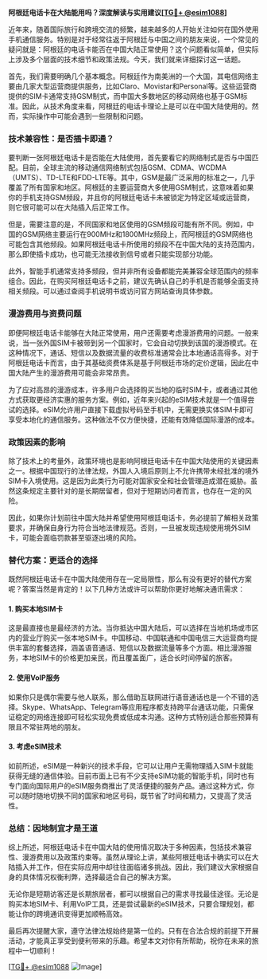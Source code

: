 **阿根廷电话卡在大陆能用吗？深度解读与实用建议[[TG💪+ @esim1088](https://t.me/s/esim1088)]**

近年来，随着国际旅行和跨境交流的频繁，越来越多的人开始关注如何在国外使用手机通信服务。特别是对于经常往返于阿根廷与中国之间的朋友来说，一个常见的疑问就是：阿根廷的电话卡能否在中国大陆正常使用？这个问题看似简单，但实际上涉及多个层面的技术细节和政策法规。今天，我们就来详细探讨这一话题。

首先，我们需要明确几个基本概念。阿根廷作为南美洲的一个大国，其电信网络主要由几家大型运营商提供服务，比如Claro、Movistar和Personal等。这些运营商提供的SIM卡通常支持GSM制式，而中国大多数地区的移动网络也基于GSM标准。因此，从技术角度来看，阿根廷的电话卡理论上是可以在中国大陆使用的。然而，实际操作中可能会遇到一些限制和问题。

### **技术兼容性：是否插卡即通？**

要判断一张阿根廷电话卡是否能在大陆使用，首先要看它的网络制式是否与中国匹配。目前，全球主流的移动通信网络制式包括GSM、CDMA、WCDMA（UMTS）、TD-LTE和FDD-LTE等。其中，GSM是最广泛采用的标准之一，几乎覆盖了所有国家和地区。阿根廷的主要运营商大多使用GSM制式，这意味着如果你的手机支持GSM频段，并且你的阿根廷电话卡未被锁定为特定区域或运营商，则它很可能可以在大陆插入后正常工作。

但是，需要注意的是，不同国家和地区使用的GSM频段可能有所不同。例如，中国的GSM网络主要运行在900MHz和1800MHz频段上，而阿根廷的GSM网络也可能包含其他频段。如果阿根廷电话卡所使用的频段不在中国大陆的支持范围内，那么即使插卡成功，也可能无法接收到信号或者只能实现部分功能。

此外，智能手机通常支持多频段，但并非所有设备都能完美兼容全球范围内的频率组合。因此，在购买阿根廷电话卡之前，建议先确认自己的手机是否能够全面支持相关频段。可以通过查阅手机说明书或访问官方网站查询具体参数。

### **漫游费用与资费问题**

即便阿根廷电话卡能够在大陆正常使用，用户还需要考虑漫游费用的问题。一般来说，当一张外国SIM卡被带到另一个国家时，它会自动切换到该国的漫游模式。在这种情况下，通话、短信以及数据流量的收费标准通常会比本地通话高得多。对于阿根廷电话卡而言，由于其基础资费体系是基于阿根廷市场的定价逻辑，因此在中国大陆产生的漫游费用可能会非常昂贵。

为了应对高昂的漫游成本，许多用户会选择购买当地的临时SIM卡，或者通过其他方式获取更经济实惠的服务方案。例如，近年来兴起的eSIM技术就是一个值得尝试的选择。eSIM允许用户直接下载虚拟号码至手机中，无需更换实体SIM卡即可享受本地化的通信服务。这种做法不仅方便快捷，还能有效降低国际漫游的成本。

### **政策因素的影响**

除了技术上的考量外，政策环境也是影响阿根廷电话卡在中国大陆使用的关键因素之一。根据中国现行的法律法规，外国人入境后原则上不允许携带未经批准的境外SIM卡入境使用。这是因为此类行为可能对国家安全和社会管理造成潜在威胁。虽然这条规定主要针对的是长期居留者，但对于短期访问者而言，也存在一定的风险。

因此，如果你计划前往中国大陆并希望使用阿根廷电话卡，务必提前了解相关政策要求，并确保自身行为符合当地法律规范。否则，一旦被发现违规使用境外SIM卡，可能会面临罚款甚至驱逐出境的风险。

### **替代方案：更适合的选择**

既然阿根廷电话卡在中国大陆使用存在一定局限性，那么有没有更好的替代方案呢？答案当然是肯定的！以下几种方法或许可以帮助你更好地解决通讯需求：

#### **1. 购买本地SIM卡**
这是最直接也是最经济的方法。当你抵达中国大陆后，可以选择在当地机场或市区内的营业厅购买一张本地SIM卡。中国移动、中国联通和中国电信三大运营商均提供丰富的套餐选择，涵盖语音通话、短信以及数据流量等多个方面。相比漫游服务，本地SIM卡的价格更加亲民，而且覆盖面广，适合长时间停留的旅客。

#### **2. 使用VoIP服务**
如果你只是偶尔需要与他人联系，那么借助互联网进行语音通话也是一个不错的选择。Skype、WhatsApp、Telegram等应用程序都支持跨平台通话功能，只需保证稳定的网络连接即可轻松实现免费或低成本沟通。这种方式特别适合那些预算有限且不常驻两地的朋友。

#### **3. 考虑eSIM技术**
如前所述，eSIM是一种新兴的技术手段，它可以让用户无需物理插入SIM卡就能获得无缝的通信体验。目前市面上已有不少支持eSIM功能的智能手机，同时也有专门面向国际用户的eSIM服务商推出了灵活便捷的服务产品。通过这种方式，你可以随时随地切换不同的国家和地区号码，既节省了时间和精力，又提高了灵活性。

### **总结：因地制宜才是王道**

综上所述，阿根廷电话卡在中国大陆的使用情况取决于多种因素，包括技术兼容性、漫游费用以及政策约束等。虽然从理论上讲，某些阿根廷电话卡确实可以在大陆插入并工作，但在实际应用中却往往面临诸多挑战。因此，我们建议大家根据自身的具体情况权衡利弊，选择最适合自己的解决方案。

无论你是短期访客还是长期旅居者，都可以根据自己的需求寻找最佳途径。无论是购买本地SIM卡、利用VoIP工具，还是尝试最新的eSIM技术，只要合理规划，都能让你的跨境通讯变得更加顺畅高效。

最后再次提醒大家，遵守法律法规始终是第一位的。只有在合法合规的前提下开展活动，才能真正享受到便利带来的乐趣。希望本文对你有所帮助，祝你在未来的旅程中一切顺利！

[[TG💪+ @esim1088](https://t.me/s/esim1088) ![Image](https://i.postimg.cc/4NQfJmqS/Snipaste-2025-05-13-00-14-12.png)]